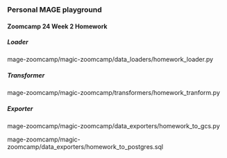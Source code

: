 ### Personal MAGE playground

#### Zoomcamp 24 Week 2 Homework

##### Loader

mage-zoomcamp/magic-zoomcamp/data_loaders/homework_loader.py

##### Transformer

mage-zoomcamp/magic-zoomcamp/transformers/homework_tranform.py

##### Exporter

mage-zoomcamp/magic-zoomcamp/data_exporters/homework_to_gcs.py

mage-zoomcamp/magic-zoomcamp/data_exporters/homework_to_postgres.sql

